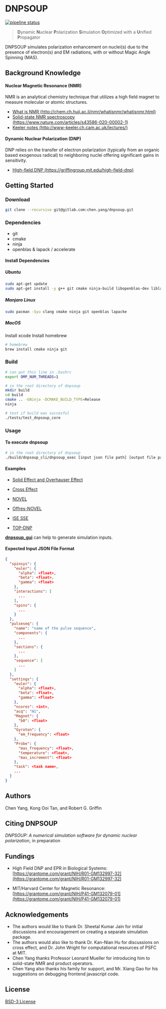 # DNPSOUP

[![pipeline status](https://gitlab.com/chen.yang/dnpsoup/badges/master/pipeline.svg)](https://gitlab.com/chen.yang/dnpsoup/-/commits/master)

> **D**ynamic **N**uclear **P**olarization **S**imulation **O**ptimized with a **U**nified **P**ropagator

DNPSOUP simulates polarization enhancement on nuclei(s) due to the presence of electron(s) and EM radiations, with or without Magic Angle Spinning (MAS).


## Background Knowledge

#### Nuclear Magnetic Resonance (NMR)

NMR is an analytical chemistry technique that utilizes a high field magnet to measure molecular or atomic structures.
  - [What is NMR (http://chem.ch.huji.ac.il/nmr/whatisnmr/whatisnmr.html)](http://chem.ch.huji.ac.il/nmr/whatisnmr/whatisnmr.html)
  - [Solid-state NMR spectroscopy (https://www.nature.com/articles/s43586-020-00002-1)](https://www.nature.com/articles/s43586-020-00002-1)
  - [Keeler notes (http://www-keeler.ch.cam.ac.uk/lectures/)](http://www-keeler.ch.cam.ac.uk/lectures/)


#### Dynamic Nuclear Polarization (DNP)

DNP relies on the transfer of electron polarization (typically from an organic based exogenous radical) to neighboring nuclei offering significant gains in sensitivity.

  - [High-field DNP (https://griffingroup.mit.edu/high-field-dnp)](https://griffingroup.mit.edu/high-field-dnp#overlay-context=research/nmr-methodology)

## Getting Started

### Download

``` bash
git clone --recursive git@gitlab.com:chen.yang/dnpsoup.git
```

### Dependencies

- git
- cmake
- ninja
- openblas & lapack / accelerate

#### Install Dependencies

##### Ubuntu

``` bash
sudo apt-get update
sudo apt-get install -y g++ git cmake ninja-build libopenblas-dev liblapacke-dev libpthread-stubs0-dev gfortran libatlas-base-dev
```

##### Manjaro Linux

```bash
sudo pacman -Syu clang cmake ninja git openblas lapacke
```

##### MacOS

Install xcode
Install homebrew

```bash
# homebrew
brew install cmake ninja git
```

### Build

```bash
# can put this line in .bashrc
export OMP_NUM_THREADS=1

# in the root directory of dnpsoup
mkdir build
cd build
cmake .. -GNinja -DCMAKE_BUILD_TYPE=Release
ninja

# test if build was succesful
./tests/test_dnpsoup_core
```

### Usage

#### To execute dnpsoup

``` bash
# in the root directory of dnpsoup
./build/dnpsoup_cli/dnpsoup_exec [input json file path] [output file path]
```

#### Examples

+ [Solid Effect and Overhauser Effect](./examples/01_solid_effect_and_overhauser_effect/se_oe_visualization.ipynb)

+ [Cross Effect](./examples/02_cross_effect/ce_visualization.ipynb)

+ [NOVEL](./examples/03_novel/NOVEL_visualization.ipynb)

+ [Offres-NOVEL](./examples/04_off_resonance_novel/OffresNOVEL_visualization.ipynb)

+ [ISE SSE](./examples/05_ise_sse/ISE_SSE_visualization.ipynb)

+ [TOP-DNP](./examples/06_top_dnp/top_dnp_visualization.ipynb)


**[dnpsoup_gui](https://github.com/cyang019/dnpsoup_gui)** can help to generate simulation inputs.


#### Expected Input JSON File Format

```json
{
  "spinsys": {
    "euler": {
      "alpha": <float>,
      "beta": <float>,
      "gamma": <float>
    },
    "interactions": [
      ...
    ],
    "spins": {
      ...
    }
  },
  "pulseseq": {
    "name": "name of the pulse sequence",
    "components": {
      ...
    },
    "sections": {
      ...
    },
    "sequence": [
      ...
    ]
  },
  "settings": {
    "euler": {
      "alpha": <float>,
      "beta": <float>,
      "gamma": <float>
    },
    "ncores": <int>,
    "acq": "H1",
    "Magnet": {
      "b0": <float>
    },
    "Gyroton": {
      "em_frequency": <float>
    },
    "Probe": {
      "mas_frequency": <float>,
      "temperature": <float>,
      "mas_increment": <float>
    },
    "task": <task name>,
    ...
  }
}
```


## Authors
Chen Yang, Kong Ooi Tan, and Robert G. Griffin

## Citing DNPSOUP
*DNPSOUP: A numerical simulation software for dynamic nuclear polarization*, in preparation

## Fundings

+ High Field DNP and EPR in Biological Systems:
  [https://grantome.com/grant/NIH/R01-GM132997-32](https://grantome.com/grant/NIH/R01-GM132997-32)

+ MIT/Harvard Center for Magnetic Resonance:
  [https://grantome.com/grant/NIH/P41-GM132079-01](https://grantome.com/grant/NIH/P41-GM132079-01)


## Acknowledgements
- The authors would like to thank Dr. Sheetal Kumar Jain for initial discussions and encouragement on creating a separate simulation package.
- The authors would also like to thank Dr. Kan-Nian Hu for discussions on cross effect, and Dr. John Wright for computational resources of PSFC at MIT. 
- Chen Yang thanks Professor Leonard Mueller for introducing him to solid-state NMR and product operators. 
- Chen Yang also thanks his family for support, and Mr. Xiang Gao for his suggestions on debugging frontend javascript code.


## License

[BSD-3 License](./LICENSE)

